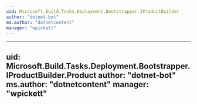 ```yaml
---
uid: Microsoft.Build.Tasks.Deployment.Bootstrapper.IProductBuilder
author: "dotnet-bot"
ms.author: "dotnetcontent"
manager: "wpickett"
---
```


---
uid: Microsoft.Build.Tasks.Deployment.Bootstrapper.IProductBuilder.Product
author: "dotnet-bot"
ms.author: "dotnetcontent"
manager: "wpickett"
---
